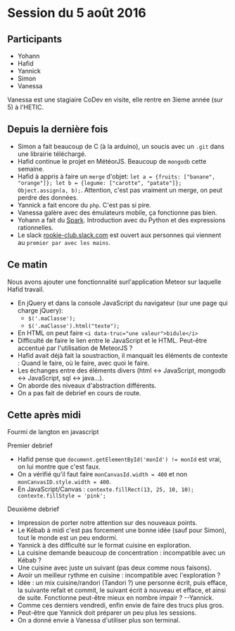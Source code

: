 # Session du 5 août 2016

## Participants

- Yohann
- Hafid
- Yannick
- Simon
- Vanessa

Vanessa est une stagiaire CoDev en visite, elle rentre en 3ieme année (sur 5) à
l'HETIC.


## Depuis la dernière fois

- Simon a fait beaucoup de C (à la arduino), un soucis avec un `.git` dans une
  librairie téléchargé.
- Hafid continue le projet en MétéorJS. Beaucoup de `mongodb` cette semaine.
- Hafid à appris à faire un `merge` d'objet: `let a = {fruits: ["banane",
  "orange"]}; let b = {legume: ["carotte", "patate"]}; Object.assign(a, b);`.
  Attention, c'est pas vraiment un merge, on peut perdre des données.
- Yannick a fait encore du `php`. C'est pas si pire.
- Vanessa galère avec des émulateurs mobile, ça fonctionne pas bien.
- Yohann a fait du [Spark](https://spark.apache.org/). Introduction avec du
  Python et des expressions rationnelles.
- Le slack [rookie-club.slack.com](http://rookie-club.slack.com) est ouvert aux
  personnes qui viennent au `premier par avec les mains`.

## Ce matin

Nous avons ajouter une fonctionnalité surl'application Meteor sur laquelle
Hafid travail.

- En jQuery et dans la console JavaScript du navigateur (sur une page qui
  charge jQuery):
  - `$('.maClasse');`
  - `$('.maClasse').html("texte");`
- En HTML on peut faire `<i data-truc="une valeur">bidule</i>`
- Difficulté de faire le lien entre le JavaScript et le HTML. Peut-être
  accentué par l'utilisation de MeteorJS ?
- Hafid avait déjà fait la soustraction, il manquait les éléments de contexte :
  Quand le faire, où le faire, avec quoi le faire.
- Les échanges entre des éléments divers (html <-> JavaScript, mongodb <->
  JavaScript, sql <-> java...).
- On aborde des niveaux d'abstraction différents.
- On a pas fait de debrief en cours de route.

## Cette après midi

Fourmi de langton en javascript

Premier debrief
- Hafid pense que `document.getElementById('monId') != monId` est vrai, on lui montre que c'est faux.
- On a vérifié qu'il faut faire `monCanvasId.width = 400` et non `monCanvasID.style.width = 400`.
- En JavaScript/Canvas : `contexte.fillRect(13, 25, 10, 10); contexte.fillStyle = 'pink';`

Deuxième debrief
- Impression de porter notre attention sur des nouveaux points.
- Le Kébab à midi c'est pas forcement une bonne idée (sauf pour Simon), tout le monde est un peu endormi.
- Yannick à des difficulté sur le format cuisine en exploration.
- La cuisine demande beaucoup de concentration : incompatible avec un Kébab ?
- Une cuisine avec juste un suivant (pas deux comme nous faisons).
- Avoir un meilleur rythme en cuisine : incompatible avec l'exploration ?
- Idée : un mix cuisine/randori (Tandori ?) une personne écrit, puis efface, la suivante refait et commit, le suivant écrit à nouveau et efface, et ainsi de suite. Fonctionne peut-être mieux en nombre impair ? --Yannick.
- Comme ces derniers vendredi, enfin envie de faire des trucs plus gros.
- Peut-être que Yannick doit préparer un peu plus les sessions.
- On a donné envie à Vanessa d'utiliser plus son terminal.

